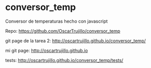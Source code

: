 # conversor_temp
Conversor de temperaturas hecho con javascript

Repo: https://github.com/OscarTrujillo/conversor_temp

git page de la tarea 2: http://oscartrujillo.github.io/conversor_temp/

mi git page: http://oscartrujillo.github.io

tests: http://oscartrujillo.github.io/conversor_temp/tests/
